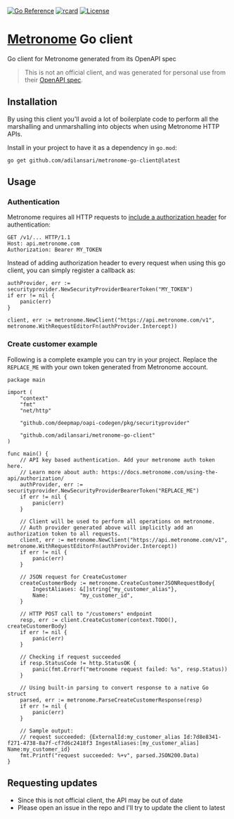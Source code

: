 [![Go Reference](https://pkg.go.dev/badge/github.com/adilansari/metronome-go-client/cobra.svg)](https://pkg.go.dev/github.com/adilansari/metronome-go-client)
[![rcard](https://goreportcard.com/badge/github.com/adilansari/metronome-go-client)](https://goreportcard.com/report/github.com/adilansari/metronome-go-client)
[![License](http://img.shields.io/badge/license-mit-blue.svg?style=flat-square)](https://raw.githubusercontent.com/adilansari/metronome-go-client/main/LICENSE)

[//]: # ([![Sourcegraph]&#40;https://sourcegraph.com/github.com/adilansari/metronome-go-client/-/badge.svg&#41;]&#40;https://sourcegraph.com/github.com/adilansari/metronome-go-client?badge&#41;)

# [Metronome](https://docs.metronome.com/api/) Go client
Go client for Metronome generated from its OpenAPI spec

> This is not an official client, and was generated for personal use from their [OpenAPI spec](https://docs.metronome.com/api/).

## Installation

By using this client you'll avoid a lot of boilerplate code to perform all the 
marshalling and unmarshalling into objects when using Metronome HTTP APIs.

Install in your project to have it as a dependency in `go.mod`:
```shell
go get github.com/adilansari/metronome-go-client@latest
```

## Usage

### Authentication

Metronome requires all HTTP requests to [include a authorization header](https://docs.metronome.com/using-the-api/authorization/)
for authentication:

```shell
GET /v1/... HTTP/1.1
Host: api.metronome.com
Authorization: Bearer MY_TOKEN
```

Instead of adding authorization header to every request when using this go client, you can
simply register a callback as:

```golang
authProvider, err := securityprovider.NewSecurityProviderBearerToken("MY_TOKEN")
if err != nil {
	panic(err)
}

client, err := metronome.NewClient("https://api.metronome.com/v1", metronome.WithRequestEditorFn(authProvider.Intercept))
```

### Create customer example

Following is a complete example you can try in your project. Replace the `REPLACE_ME` with your
own token generated from Metronome account.

```golang
package main

import (
	"context"
	"fmt"
	"net/http"

	"github.com/deepmap/oapi-codegen/pkg/securityprovider"

	"github.com/adilansari/metronome-go-client"
)

func main() {
	// API key based authentication. Add your metronome auth token here.
	// Learn more about auth: https://docs.metronome.com/using-the-api/authorization/
	authProvider, err := securityprovider.NewSecurityProviderBearerToken("REPLACE_ME")
	if err != nil {
		panic(err)
	}

	// Client will be used to perform all operations on metronome.
	// Auth provider generated above will implicitly add an authorization token to all requests.
	client, err := metronome.NewClient("https://api.metronome.com/v1", metronome.WithRequestEditorFn(authProvider.Intercept))
	if err != nil {
		panic(err)
	}

	// JSON request for CreateCustomer
	createCustomerBody := metronome.CreateCustomerJSONRequestBody{
		IngestAliases: &[]string{"my_customer_alias"},
		Name:          "my_customer_id",
	}

	// HTTP POST call to "/customers" endpoint
	resp, err := client.CreateCustomer(context.TODO(), createCustomerBody)
	if err != nil {
		panic(err)
	}

	// Checking if request succeeded
	if resp.StatusCode != http.StatusOK {
		panic(fmt.Errorf("metronome request failed: %s", resp.Status))
	}

	// Using built-in parsing to convert response to a native Go struct
	parsed, err := metronome.ParseCreateCustomerResponse(resp)
	if err != nil {
		panic(err)
	}

	// Sample output:
	// request succeeded: {ExternalId:my_customer_alias Id:7d8e8341-f271-4738-8a7f-cf7d6c2418f3 IngestAliases:[my_customer_alias] Name:my_customer_id}
	fmt.Printf("request succeeded: %+v", parsed.JSON200.Data)
}
```

## Requesting updates
- Since this is not official client, the API may be out of date
- Please open an issue in the repo and I'll try to update the client to latest


